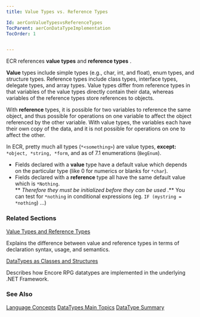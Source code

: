 ```yaml
---
title: Value Types vs. Reference Types

Id: aerConValueTypesvsReferenceTypes
TocParent: aerConDataTypeImplementation
TocOrder: 1


---
```


ECR references **value types** and **reference types** .

**Value** types include simple types (e.g., char, int, and float), enum types, and structure types. Reference types include class types, interface types, delegate types, and array types. Value types differ from reference types in that variables of the value types directly contain their data, whereas variables of the reference types store references to objects. 

With **reference** types, it is possible for two variables to reference the same object, and thus possible for operations on one variable to affect the object referenced by the other variable. With value types, the variables each have their own copy of the data, and it is not possible for operations on one to affect the other. 

In ECR, pretty much all types (```*<something>```) are value types, **except:** ```*object, *string, *form```, and as of 7.1 enumerations (```BegEnum```). 

- Fields declared with a **value** 
                type have a default value which depends on the particular type (like 0 for
                numerics or blanks for ```*char```).
- Fields declared with a **reference**  type all have the same
                default value which is ```*Nothing```. 
                <br /> ** *Therefore they must be initialized before they can be used* .** 
                You can test for ```*nothing``` in conditional expressions (eg. ```
                    IF (mystring =
                    *nothing
                ```) ...)

### Related Sections

[Value Types and Reference Types](aerConValuesTypesandReferenceTypes.html)

Explains the difference between value and reference types in terms of
                declaration syntax, usage, and semantics.


[DataTypes as Classes and Structures](aerConDataTypesasStructuresandClasses.html)

Describes how Encore RPG datatypes are implemented in the underlying .NET Framework.


### See Also
[Language Concepts](aerConLanguageConceptsMain.html)
[DataTypes Main Topics](aerLrfDataTypesMain.html)
[DataType Summary](Data_type_summary.html) 

